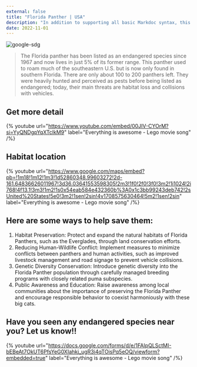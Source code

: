 ```yaml
---
external: false
title: "Florida Panther | USA"
description: "In addition to supporting all basic Markdoc syntax, this template also supports extended markdown syntax to render custom components."
date: 2022-11-01
---
```


![google-sdg](/images/usa1.png)


>The Florida panther has been listed as an endangered species since 1967 and now lives in just 5% of its former range. This panther used to roam much of the southeastern U.S. but is now only found in southern Florida. There are only about 100 to 200 panthers left. They were heavily hunted and perceived as pests before being listed as endangered; today, their main threats are habitat loss and collisions with vehicles.

## Get more detail

{% youtube url="https://www.youtube.com/embed/00JIV-CYOrM?si=YyQNDgpYqXTclkM9" label="Everything is awesome - Lego movie song" /%}

## Habitat location

{% youtube url="https://www.google.com/maps/embed?pb=!1m18!1m12!1m3!1d52860348.99603272!2d-161.64836626011967!3d36.03641553598305!2m3!1f0!2f0!3f0!3m2!1i1024!2i768!4f13.1!3m3!1m2!1s0x54eab584e432360b%3A0x1c3bb99243deb742!2sUnited%20States!5e0!3m2!1sen!2sin!4v1708575630464!5m2!1sen!2sin" label="Everything is awesome - Lego movie song" /%}


## Here are some ways to help save them:
1. Habitat Preservation: Protect and expand the natural habitats of Florida Panthers, such as the Everglades, through land conservation efforts.
2. Reducing Human-Wildlife Conflict: Implement measures to minimize conflicts between panthers and human activities, such as improved livestock management and road signage to prevent vehicle collisions.
3. Genetic Diversity Conservation: Introduce genetic diversity into the Florida Panther population through carefully managed breeding programs with closely related puma subspecies.
4. Public Awareness and Education: Raise awareness among local communities about the importance of preserving the Florida Panther and encourage responsible behavior to coexist harmoniously with these big cats.

## Have you seen any endangered species near you? Let us know!!

{% youtube url="https://docs.google.com/forms/d/e/1FAIpQLSctMI-bEBeAt7OkUT6PfsYeG0XIahkj_ugR3i4qTOisPq5eOQ/viewform?embedded=true" label="Everything is awesome - Lego movie song" /%}


